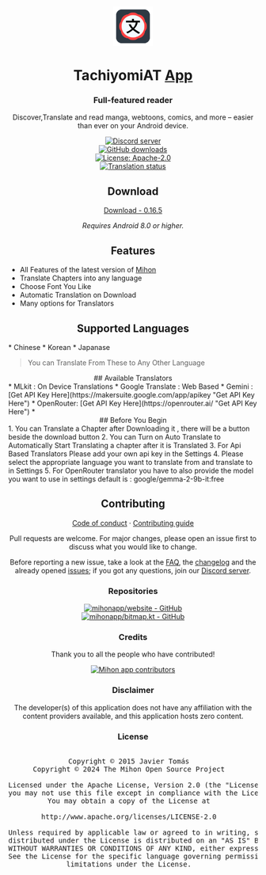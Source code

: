 
<div align="center">  

<a href="https://github.com/mannu691/TachiyomiAT">  
    <img src="./.github/assets/logo.png" alt="TachiyomiAT logo" title="TachiyomiAT logo" width="80"/>  
</a>  

# TachiyomiAT [App](#)

### Full-featured reader
Discover,Translate and read manga, webtoons, comics, and more – easier than ever on your Android device.

[![Discord server](https://img.shields.io/discord/1195734228319617024.svg?label=&labelColor=6A7EC2&color=7389D8&logo=discord&logoColor=FFFFFF)](https://discord.gg/mihon)  
[![GitHub downloads](https://img.shields.io/github/downloads/mihonapp/mihon/total?label=downloads&labelColor=27303D&color=0D1117&logo=github&logoColor=FFFFFF&style=flat)](https://github.com/mihonapp/mihon/releases)  
[![License: Apache-2.0](https://img.shields.io/github/license/mihonapp/mihon?labelColor=27303D&color=0877d2)](/LICENSE)  
[![Translation status](https://img.shields.io/weblate/progress/mihon?labelColor=27303D&color=946300)](https://hosted.weblate.org/engage/mihon/)

## Download

[Download - 0.16.5](https://github.com/mannu691/TachiyomiAT/releases)

*Requires Android 8.0 or higher.*

## Features

<div align="left">  

* All Features of the latest version of [Mihon](https://github.com/mihonapp/mihon)
* Translate Chapters into any language
* Choose Font You Like
* Automatic Translation on Download
* Many options for Translators
</div>  

## Supported Languages

<div align="left">
* Chinese
* Korean
* Japanase

> You can Translate From These to Any  Other Language
>
</div>  
## Available Translators

<div align="left">
* MLkit : On Device Translations
* Google Translate : Web Based
* Gemini : [Get API Key Here](https://makersuite.google.com/app/apikey "Get API Key Here")
* OpenRouter: [Get API Key Here](https://openrouter.ai/ "Get API Key Here")
*
</div>  
## Before You Begin

<div align="left">
1. You can Translate a Chapter after Downloading it , there will be a button beside the download button
2. You can Turn on Auto Translate to Automatically Start Translating a chapter after it is Translated
3. For Api Based Translators Please add your own api key in the Settings
4. Please select the appropriate language you want to translate from and translate to in Settings
5. For OpenRouter translator you have to also provide the model you want to use in settings default is : google/gemma-2-9b-it:free
</div>  

## Contributing

[Code of conduct](./CODE_OF_CONDUCT.md) · [Contributing guide](./CONTRIBUTING.md)

Pull requests are welcome. For major changes, please open an issue first to discuss what you would like to change.

Before reporting a new issue, take a look at the [FAQ](https://mihon.app/docs/faq/general), the [changelog](https://mihon.app/changelogs/) and the already opened [issues](https://github.com/mihonapp/mihon/issues); if you got any questions, join our [Discord server](https://discord.gg/mihon).


### Repositories

[![mihonapp/website - GitHub](https://github-readme-stats.vercel.app/api/pin/?username=mihonapp&repo=website&bg_color=161B22&text_color=c9d1d9&title_color=0877d2&icon_color=0877d2&border_radius=8&hide_border=true)](https://github.com/mihonapp/website/)  
[![mihonapp/bitmap.kt - GitHub](https://github-readme-stats.vercel.app/api/pin/?username=mihonapp&repo=bitmap.kt&bg_color=161B22&text_color=c9d1d9&title_color=0877d2&icon_color=0877d2&border_radius=8&hide_border=true)](https://github.com/mihonapp/bitmap.kt/)

### Credits

Thank you to all the people who have contributed!

<a href="https://github.com/mihonapp/mihon/graphs/contributors">  
    <img src="https://contrib.rocks/image?repo=mannu691/TachiyomiAT" alt="Mihon app contributors" title="Mihon app contributors" width="800"/>  
</a>  

### Disclaimer

The developer(s) of this application does not have any affiliation with the content providers available, and this application hosts zero content.

### License

<pre>  
Copyright © 2015 Javier Tomás  
Copyright © 2024 The Mihon Open Source Project  
  
Licensed under the Apache License, Version 2.0 (the "License");  
you may not use this file except in compliance with the License.  
You may obtain a copy of the License at  
  
http://www.apache.org/licenses/LICENSE-2.0  
  
Unless required by applicable law or agreed to in writing, software  
distributed under the License is distributed on an "AS IS" BASIS,  
WITHOUT WARRANTIES OR CONDITIONS OF ANY KIND, either express or implied.  
See the License for the specific language governing permissions and  
limitations under the License.  
</pre>  

</div>
